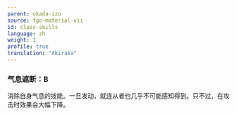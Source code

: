 ```yaml
---
parent: okada-izo
source: fgo-material-vii
id: class-skills
language: zh
weight: 1
profile: true
translation: "Akiraka"
---
```


### 气息遮断：B

消除自身气息的技能。一旦发动，就连从者也几乎不可能感知得到。只不过，在攻击时效果会大幅下降。
